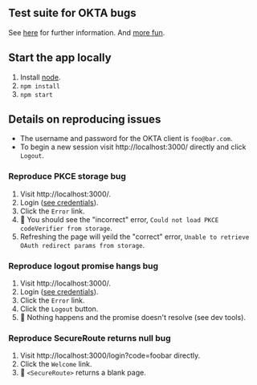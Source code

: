 ## Test suite for OKTA bugs

See [here](https://github.com/okta/okta-oidc-js/issues/898) for further information.
And [more fun](https://github.com/okta/okta-react/issues/148).

## Start the app locally

1. Install [node](https://nodejs.org/en/download/).
2. `npm install` 
3. `npm start`

## Details on reproducing issues
* The username and password for the OKTA client is `foo@bar.com`.
* To begin a new session visit http://localhost:3000/ directly and click `Logout`.

### Reproduce PKCE storage bug

1. Visit http://localhost:3000/.
2. Login ([see credentials](https://github.com/kellengreen/okta#details-on-reproducing-issues)).
3. Click the `Error` link.
4. 🐛 You should see the "incorrect" error, `Could not load PKCE codeVerifier from storage`.
5. Refreshing the page will yeild the "correct" error, `Unable to retrieve OAuth redirect params from storage`. 

### Reproduce logout promise hangs bug

1. Visit http://localhost:3000/.
2. Login ([see credentials](https://github.com/kellengreen/okta#details-on-reproducing-issues)).
3. Click the `Error` link.
4. Click the `Logout` button.
5. 🐛 Nothing happens and the promise doesn't resolve (see dev tools).

### Reproduce SecureRoute returns null bug

1. Visit http://localhost:3000/login?code=foobar directly.
2. Click the `Welcome` link.
3. 🐛 `<SecureRoute>` returns a blank page.
